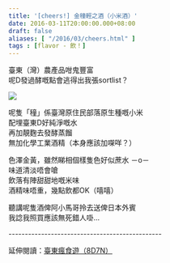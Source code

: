 ```yaml
---
title: '[cheers!] 金穜輕之酒（小米酒）'
date: 2016-03-11T20:00:00.000+08:00
draft: false
aliases: [ "/2016/03/cheers.html" ]
tags : [flavor - 飲！]
---
```


臺東（灣）農產品咁鬼豐富  
呢D發過酵嘅點會逃得出我張sortlist？  

![](/images/taitungricewine.jpg)

呢隻「穜」係臺灣原住民部落原生種嘅小米  
配埋臺東D好純淨嘅水  
再加靚麴去發酵蒸餾  
無加化學工業酒精（本身應該加㗎咩？）  
  
色澤金黃，雖然睇相個樣隻色好似蔗水 －o－  
味道清淡唔會嗆  
飲落有陣甜甜地嘅米味  
酒精味唔重，幾點飲都OK（嘻嘻）  
  
聽講呢隻酒俾阿小馬哥拎去送俾日本外賓  
我諗我照買應該無死錯人啩...
  
\-----------------------------------------------  
  
延伸閱讀：[臺東瘋食遊（8D7N）](https://hidie.net/taitung8d7n/)
